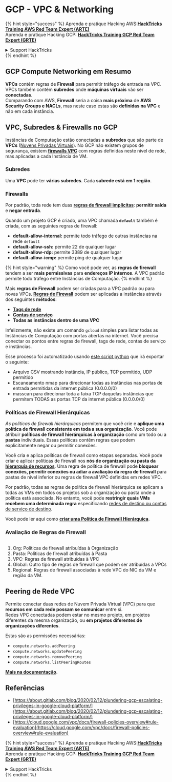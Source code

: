 # GCP - VPC & Networking

{% hint style="success" %}
Aprenda e pratique Hacking AWS:<img src="../../../../.gitbook/assets/image (1).png" alt="" data-size="line">[**HackTricks Training AWS Red Team Expert (ARTE)**](https://training.hacktricks.xyz/courses/arte)<img src="../../../../.gitbook/assets/image (1).png" alt="" data-size="line">\
Aprenda e pratique Hacking GCP: <img src="../../../../.gitbook/assets/image (2).png" alt="" data-size="line">[**HackTricks Training GCP Red Team Expert (GRTE)**<img src="../../../../.gitbook/assets/image (2).png" alt="" data-size="line">](https://training.hacktricks.xyz/courses/grte)

<details>

<summary>Support HackTricks</summary>

* Confira os [**planos de assinatura**](https://github.com/sponsors/carlospolop)!
* **Junte-se ao** 💬 [**grupo do Discord**](https://discord.gg/hRep4RUj7f) ou ao [**grupo do telegram**](https://t.me/peass) ou **siga**-nos no **Twitter** 🐦 [**@hacktricks\_live**](https://twitter.com/hacktricks\_live)**.**
* **Compartilhe truques de hacking enviando PRs para o** [**HackTricks**](https://github.com/carlospolop/hacktricks) e [**HackTricks Cloud**](https://github.com/carlospolop/hacktricks-cloud) repositórios do github.

</details>
{% endhint %}

## **GCP Compute Networking em Resumo**

**VPCs** contém regras de **Firewall** para permitir tráfego de entrada na VPC. VPCs também contém **subredes** onde **máquinas virtuais** vão ser **conectadas**.\
Comparando com AWS, **Firewall** seria a coisa **mais próxima** de **AWS** **Security Groups e NACLs**, mas neste caso estas são **definidas na VPC** e não em cada instância.

## **VPC, Subredes & Firewalls no GCP**

Instâncias de Computação estão conectadas a **subredes** que são parte de **VPCs** ([Nuvens Privadas Virtuais](https://cloud.google.com/vpc/docs/vpc)). No GCP não existem grupos de segurança, existem [**firewalls VPC**](https://cloud.google.com/vpc/docs/firewalls) com regras definidas neste nível de rede, mas aplicadas a cada Instância de VM.

### Subredes

Uma **VPC** pode ter **várias subredes**. Cada **subrede está em 1 região**.

### Firewalls

Por padrão, toda rede tem duas [**regras de firewall implícitas**](https://cloud.google.com/vpc/docs/firewalls#default\_firewall\_rules): **permitir saída** e **negar entrada**.

Quando um projeto GCP é criado, uma VPC chamada **`default`** também é criada, com as seguintes regras de firewall:

* **default-allow-internal:** permite todo tráfego de outras instâncias na rede `default`
* **default-allow-ssh:** permite 22 de qualquer lugar
* **default-allow-rdp:** permite 3389 de qualquer lugar
* **default-allow-icmp:** permite ping de qualquer lugar

{% hint style="warning" %}
Como você pode ver, as **regras de firewall** tendem a ser **mais permissivas** para **endereços IP internos**. A VPC padrão permite todo tráfego entre Instâncias de Computação.
{% endhint %}

Mais **regras de Firewall** podem ser criadas para a VPC padrão ou para novas VPCs. [**Regras de Firewall**](https://cloud.google.com/vpc/docs/firewalls) podem ser aplicadas a instâncias através dos seguintes **métodos**:

* [**Tags de rede**](https://cloud.google.com/vpc/docs/add-remove-network-tags)
* [**Contas de serviço**](https://cloud.google.com/vpc/docs/firewalls#serviceaccounts)
* **Todas as instâncias dentro de uma VPC**

Infelizmente, não existe um comando `gcloud` simples para listar todas as Instâncias de Computação com portas abertas na internet. Você precisa conectar os pontos entre regras de firewall, tags de rede, contas de serviço e instâncias.

Esse processo foi automatizado usando [este script python](https://gitlab.com/gitlab-com/gl-security/gl-redteam/gcp\_firewall\_enum) que irá exportar o seguinte:

* Arquivo CSV mostrando instância, IP público, TCP permitido, UDP permitido
* Escaneamento nmap para direcionar todas as instâncias nas portas de entrada permitidas da internet pública (0.0.0.0/0)
* masscan para direcionar toda a faixa TCP daquelas instâncias que permitem TODAS as portas TCP da internet pública (0.0.0.0/0)

### Políticas de Firewall Hierárquicas <a href="#hierarchical-firewall-policies" id="hierarchical-firewall-policies"></a>

_As políticas de firewall hierárquicas_ permitem que você crie e **aplique uma política de firewall consistente em toda a sua organização**. Você pode atribuir **políticas de firewall hierárquicas à organização** como um todo ou a **pastas** individuais. Essas políticas contêm regras que podem explicitamente negar ou permitir conexões.

Você cria e aplica políticas de firewall como etapas separadas. Você pode criar e aplicar políticas de firewall nos **nós de organização ou pasta da** [**hierarquia de recursos**](https://cloud.google.com/resource-manager/docs/cloud-platform-resource-hierarchy). Uma regra de política de firewall pode **bloquear conexões, permitir conexões ou adiar a avaliação da regra de firewall** para pastas de nível inferior ou regras de firewall VPC definidas em redes VPC.

Por padrão, todas as regras de política de firewall hierárquica se aplicam a todas as VMs em todos os projetos sob a organização ou pasta onde a política está associada. No entanto, você pode **restringir quais VMs recebem uma determinada regra** especificando [redes de destino ou contas de serviço de destino](https://cloud.google.com/vpc/docs/firewall-policies#targets).

Você pode ler aqui como [**criar uma Política de Firewall Hierárquica**](https://cloud.google.com/vpc/docs/using-firewall-policies#gcloud).

### Avaliação de Regras de Firewall

<figure><img src="../../../../.gitbook/assets/image (2) (1).png" alt=""><figcaption></figcaption></figure>

1. Org: Políticas de firewall atribuídas à Organização
2. Pasta: Políticas de firewall atribuídas à Pasta
3. VPC: Regras de firewall atribuídas à VPC
4. Global: Outro tipo de regras de firewall que podem ser atribuídas a VPCs
5. Regional: Regras de firewall associadas à rede VPC do NIC da VM e região da VM.

## Peering de Rede VPC

Permite conectar duas redes de Nuvem Privada Virtual (VPC) para que **recursos em cada rede possam se comunicar** entre si.\
Redes VPC conectadas podem estar no mesmo projeto, em projetos diferentes da mesma organização, ou **em projetos diferentes de organizações diferentes**.

Estas são as permissões necessárias:

* `compute.networks.addPeering`
* `compute.networks.updatePeering`
* `compute.networks.removePeering`
* `compute.networks.listPeeringRoutes`

[**Mais na documentação**](https://cloud.google.com/vpc/docs/vpc-peering).

## Referências

* [https://about.gitlab.com/blog/2020/02/12/plundering-gcp-escalating-privileges-in-google-cloud-platform/](https://about.gitlab.com/blog/2020/02/12/plundering-gcp-escalating-privileges-in-google-cloud-platform/)
* [https://cloud.google.com/vpc/docs/firewall-policies-overview#rule-evaluation](https://cloud.google.com/vpc/docs/firewall-policies-overview#rule-evaluation)

{% hint style="success" %}
Aprenda e pratique Hacking AWS:<img src="../../../../.gitbook/assets/image (1).png" alt="" data-size="line">[**HackTricks Training AWS Red Team Expert (ARTE)**](https://training.hacktricks.xyz/courses/arte)<img src="../../../../.gitbook/assets/image (1).png" alt="" data-size="line">\
Aprenda e pratique Hacking GCP: <img src="../../../../.gitbook/assets/image (2).png" alt="" data-size="line">[**HackTricks Training GCP Red Team Expert (GRTE)**<img src="../../../../.gitbook/assets/image (2).png" alt="" data-size="line">](https://training.hacktricks.xyz/courses/grte)

<details>

<summary>Support HackTricks</summary>

* Confira os [**planos de assinatura**](https://github.com/sponsors/carlospolop)!
* **Junte-se ao** 💬 [**grupo do Discord**](https://discord.gg/hRep4RUj7f) ou ao [**grupo do telegram**](https://t.me/peass) ou **siga**-nos no **Twitter** 🐦 [**@hacktricks\_live**](https://twitter.com/hacktricks\_live)**.**
* **Compartilhe truques de hacking enviando PRs para o** [**HackTricks**](https://github.com/carlospolop/hacktricks) e [**HackTricks Cloud**](https://github.com/carlospolop/hacktricks-cloud) repositórios do github.

</details>
{% endhint %}
